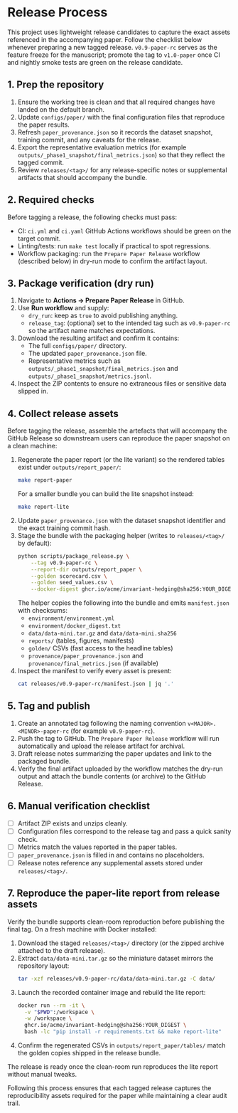 # Release Process

This project uses lightweight release candidates to capture the exact assets referenced in the accompanying paper. Follow the checklist below whenever preparing a new tagged release. `v0.9-paper-rc` serves as the feature freeze for the manuscript; promote the tag to `v1.0-paper` once CI and nightly smoke tests are green on the release candidate.

## 1. Prep the repository

1. Ensure the working tree is clean and that all required changes have landed on the default branch.
2. Update `configs/paper/` with the final configuration files that reproduce the paper results.
3. Refresh `paper_provenance.json` so it records the dataset snapshot, training commit, and any caveats for the release.
4. Export the representative evaluation metrics (for example `outputs/_phase1_snapshot/final_metrics.json`) so that they reflect the tagged commit.
5. Review `releases/<tag>/` for any release-specific notes or supplemental artifacts that should accompany the bundle.

## 2. Required checks

Before tagging a release, the following checks must pass:

- CI: `ci.yml` and `ci.yaml` GitHub Actions workflows should be green on the target commit.
- Linting/tests: run `make test` locally if practical to spot regressions.
- Workflow packaging: run the `Prepare Paper Release` workflow (described below) in dry-run mode to confirm the artifact layout.

## 3. Package verification (dry run)

1. Navigate to **Actions → Prepare Paper Release** in GitHub.
2. Use **Run workflow** and supply:
   - `dry_run`: keep as `true` to avoid publishing anything.
   - `release_tag`: (optional) set to the intended tag such as `v0.9-paper-rc` so the artifact name matches expectations.
3. Download the resulting artifact and confirm it contains:
   - The full `configs/paper/` directory.
   - The updated `paper_provenance.json` file.
   - Representative metrics such as `outputs/_phase1_snapshot/final_metrics.json` and `outputs/_phase1_snapshot/metrics.jsonl`.
4. Inspect the ZIP contents to ensure no extraneous files or sensitive data slipped in.

## 4. Collect release assets

Before tagging the release, assemble the artefacts that will accompany the GitHub Release so downstream users can reproduce the paper snapshot on a clean machine:

1. Regenerate the paper report (or the lite variant) so the rendered tables exist under `outputs/report_paper/`:
   ```bash
   make report-paper
   ```
   For a smaller bundle you can build the lite snapshot instead:
   ```bash
   make report-lite
   ```
2. Update `paper_provenance.json` with the dataset snapshot identifier and the exact training commit hash.
3. Stage the bundle with the packaging helper (writes to `releases/<tag>/` by default):
   ```bash
   python scripts/package_release.py \
       --tag v0.9-paper-rc \
       --report-dir outputs/report_paper \
       --golden scorecard.csv \
       --golden seed_values.csv \
       --docker-digest ghcr.io/acme/invariant-hedging@sha256:YOUR_DIGEST
   ```
   The helper copies the following into the bundle and emits `manifest.json` with checksums:
   - `environment/environment.yml`
   - `environment/docker_digest.txt`
   - `data/data-mini.tar.gz` and `data/data-mini.sha256`
   - `reports/` (tables, figures, manifests)
   - `golden/` CSVs (fast access to the headline tables)
   - `provenance/paper_provenance.json` and `provenance/final_metrics.json` (if available)
4. Inspect the manifest to verify every asset is present:
   ```bash
   cat releases/v0.9-paper-rc/manifest.json | jq '.'
   ```

## 5. Tag and publish

1. Create an annotated tag following the naming convention `v<MAJOR>.<MINOR>-paper-rc` (for example `v0.9-paper-rc`).
2. Push the tag to GitHub. The `Prepare Paper Release` workflow will run automatically and upload the release artifact for archival.
3. Draft release notes summarizing the paper updates and link to the packaged bundle.
4. Verify the final artifact uploaded by the workflow matches the dry-run output and attach the bundle contents (or archive) to the GitHub Release.

## 6. Manual verification checklist

- [ ] Artifact ZIP exists and unzips cleanly.
- [ ] Configuration files correspond to the release tag and pass a quick sanity check.
- [ ] Metrics match the values reported in the paper tables.
- [ ] `paper_provenance.json` is filled in and contains no placeholders.
- [ ] Release notes reference any supplemental assets stored under `releases/<tag>/`.

## 7. Reproduce the paper-lite report from release assets

Verify the bundle supports clean-room reproduction before publishing the final tag. On a fresh machine with Docker installed:

1. Download the staged `releases/<tag>/` directory (or the zipped archive attached to the draft release).
2. Extract `data/data-mini.tar.gz` so the miniature dataset mirrors the repository layout:
   ```bash
   tar -xzf releases/v0.9-paper-rc/data/data-mini.tar.gz -C data/
   ```
3. Launch the recorded container image and rebuild the lite report:
   ```bash
   docker run --rm -it \
     -v "$PWD":/workspace \
     -w /workspace \
     ghcr.io/acme/invariant-hedging@sha256:YOUR_DIGEST \
     bash -lc "pip install -r requirements.txt && make report-lite"
   ```
4. Confirm the regenerated CSVs in `outputs/report_paper/tables/` match the golden copies shipped in the release bundle.

The release is ready once the clean-room run reproduces the lite report without manual tweaks.

Following this process ensures that each tagged release captures the reproducibility assets required for the paper while maintaining a clear audit trail.
